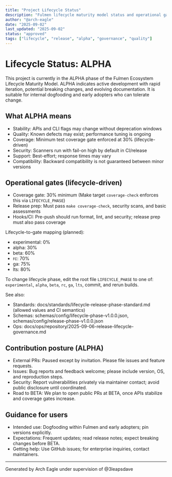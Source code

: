 ```yaml
---
title: "Project Lifecycle Status"
description: "Fulmen lifecycle maturity model status and operational gates for Goneat"
author: "@arch-eagle"
date: "2025-09-02"
last_updated: "2025-09-02"
status: "approved"
tags: ["lifecycle", "release", "alpha", "governance", "quality"]
---
```


# Lifecycle Status: ALPHA

This project is currently in the ALPHA phase of the Fulmen Ecosystem Lifecycle Maturity Model. ALPHA indicates active development with rapid iteration, potential breaking changes, and evolving documentation. It is suitable for internal dogfooding and early adopters who can tolerate change.

## What ALPHA means

- Stability: APIs and CLI flags may change without deprecation windows
- Quality: Known defects may exist; performance tuning is ongoing
- Coverage: Minimum test coverage gate enforced at 30% (lifecycle-driven)
- Security: Scanners run with fail-on high by default in CI/release
- Support: Best-effort; response times may vary
- Compatibility: Backward compatibility is not guaranteed between minor versions

## Operational gates (lifecycle-driven)

- Coverage gate: 30% minimum (Make target `coverage-check` enforces this via `LIFECYCLE_PHASE`)
- Release prep: Must pass `make coverage-check`, security scans, and basic assessments
- Hooks/CI: Pre-push should run format, lint, and security; release prep must also pass coverage

Lifecycle-to-gate mapping (planned):

- experimental: 0%
- alpha: 30%
- beta: 60%
- rc: 70%
- ga: 75%
- lts: 80%

To change lifecycle phase, edit the root file `LIFECYCLE_PHASE` to one of: `experimental`, `alpha`, `beta`, `rc`, `ga`, `lts`, commit, and rerun builds.

See also:
- Standards: docs/standards/lifecycle-release-phase-standard.md (allowed values and CI semantics)
- Schemas: schemas/config/lifecycle-phase-v1.0.0.json, schemas/config/release-phase-v1.0.0.json
- Ops: docs/ops/repository/2025-09-06-release-lifecycle-governance.md

## Contribution posture (ALPHA)

- External PRs: Paused except by invitation. Please file issues and feature requests.
- Issues: Bug reports and feedback welcome; please include version, OS, and reproduction steps.
- Security: Report vulnerabilities privately via maintainer contact; avoid public disclosure until coordinated.
- Road to BETA: We plan to open public PRs at BETA, once APIs stabilize and coverage gates increase.

## Guidance for users

- Intended use: Dogfooding within Fulmen and early adopters; pin versions explicitly.
- Expectations: Frequent updates; read release notes; expect breaking changes before BETA.
- Getting help: Use GitHub issues; for enterprise inquiries, contact maintainers.

---

Generated by Arch Eagle under supervision of @3leapsdave
